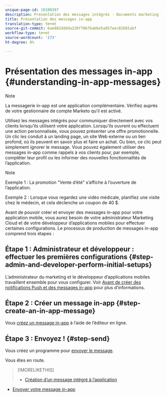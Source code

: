 ```yaml
---
unique-page-id: 10100397
description: Présentation des messages intégrés - Documents marketing - Documentation du produit
title: Présentation des messages in-app
translation-type: tm+mt
source-git-commit: 6ae882dddda220f7067babbe5a057eec82601abf
workflow-type: tm+mt
source-wordcount: '273'
ht-degree: 0%

---
```



# Présentation des messages in-app {#understanding-in-app-messages}

>[!NOTE]
>
>La messagerie in-app est une application complémentaire. Vérifiez auprès de votre gestionnaire de compte Marketo qu’il est activé.

Utilisez les messages intégrés pour communiquer directement avec vos clients lorsqu’ils utilisent votre application. Lorsqu’ils ouvrent ou effectuent une action personnalisée, vous pouvez présenter une offre promotionnelle. Un clic les conduit à un landing page, un site Web externe ou un lien profond, où ils peuvent en savoir plus et faire un achat. Ou bien, ce clic peut simplement ignorer le message.  Vous pouvez également utiliser des messages in-app comme rappels à vos clients pour, par exemple, compléter leur profil ou les informer des nouvelles fonctionnalités de l’application.

>[!NOTE]
>
>Exemple 1 : La promotion &quot;Vente d’été&quot; s’affiche à l’ouverture de l’application.
>
>Exemple 2 : Lorsque vous regardez une vidéo médicale, planifiez une visite chez le médecin, et cela déclenche un coupon de 40 $.

Avant de pouvoir créer et envoyer des messages in-app pour votre application mobile, vous aurez besoin de votre administrateur Marketing Cloud et de votre développeur d’applications mobiles pour effectuer certaines configurations.  Le processus de production de messages in-app comprend trois étapes :

## Étape 1 : Administrateur et développeur : effectuer les premières configurations {#step-admin-and-developer-perform-initial-setups}

L’administrateur du marketing et le développeur d’applications mobiles travaillent ensemble pour vous configurer. Voir [Avant de créer des notifications Push et des messages in-app](/help/marketo/product-docs/mobile-marketing/admin/before-you-create-push-notifications-and-in-app-messages.md) pour plus d’informations.

## Étape 2 : Créer un message in-app {#step-create-an-in-app-message}

Vous [créez un message in-app](https://docs.marketo.com/display/docs/create+an+in-app+message) à l’aide de l’éditeur en ligne.

## Étape 3 : Envoyez ! {#step-send}

Vous créez un programme pour [envoyer le message](https://docs.marketo.com/display/docs/send+your+in-app+message).

Vous êtes en route.

>[!MORELIKETHIS]
>
>* [Création d’un message intégré à l’application](https://docs.marketo.com/display/docs/create+an+in-app+message)
   >
   >
* [Envoyer votre message in-app](https://docs.marketo.com/display/docs/send+your+in-app+message)

